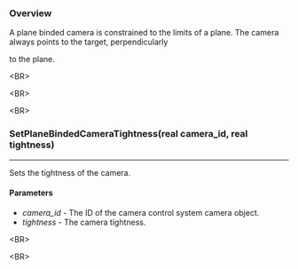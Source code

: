 ### Overview ###
A plane binded camera is constrained to the limits of a plane. The camera always points to the target, perpendicularly

to the plane.


&lt;BR&gt;




&lt;BR&gt;




&lt;BR&gt;


### SetPlaneBindedCameraTightness(real camera\_id, real tightness) ###

---

Sets the tightness of the camera.
#### Parameters ####
  * _camera\_id_ - The ID of the camera control system camera object.
  * _tightness_ - The camera tightness.


&lt;BR&gt;




&lt;BR&gt;


